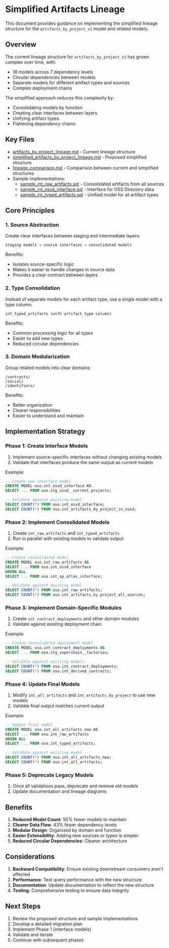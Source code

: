 # Simplified Artifacts Lineage

This document provides guidance on implementing the simplified lineage structure for the `artifacts_by_project_v1` model and related models.

## Overview

The current lineage structure for `artifacts_by_project_v1` has grown complex over time, with:

- 18 models across 7 dependency levels
- Circular dependencies between models
- Separate models for different artifact types and sources
- Complex deployment chains

The simplified approach reduces this complexity by:

- Consolidating models by function
- Creating clear interfaces between layers
- Unifying artifact types
- Flattening dependency chains

## Key Files

- [artifacts_by_project_lineage.md](artifacts_by_project_lineage.md) - Current lineage structure
- [simplified_artifacts_by_project_lineage.md](simplified_artifacts_by_project_lineage.md) - Proposed simplified structure
- [lineage_comparison.md](lineage_comparison.md) - Comparison between current and simplified structures
- Sample implementations:
  - [sample_int_raw_artifacts.sql](sample_int_raw_artifacts.sql) - Consolidated artifacts from all sources
  - [sample_int_ossd_interface.sql](sample_int_ossd_interface.sql) - Interface for OSS Directory data
  - [sample_int_typed_artifacts.sql](sample_int_typed_artifacts.sql) - Unified model for all artifact types

## Core Principles

### 1. Source Abstraction

Create clear interfaces between staging and intermediate layers:

```
staging models → source interfaces → consolidated models
```

Benefits:

- Isolates source-specific logic
- Makes it easier to handle changes in source data
- Provides a clear contract between layers

### 2. Type Consolidation

Instead of separate models for each artifact type, use a single model with a type column:

```
int_typed_artifacts (with artifact_type column)
```

Benefits:

- Common processing logic for all types
- Easier to add new types
- Reduced circular dependencies

### 3. Domain Modularization

Group related models into clear domains:

```
/contracts/
/social/
/identifiers/
```

Benefits:

- Better organization
- Clearer responsibilities
- Easier to understand and maintain

## Implementation Strategy

### Phase 1: Create Interface Models

1. Implement source-specific interfaces without changing existing models
2. Validate that interfaces produce the same output as current models

Example:

```sql
-- Create new interface model
CREATE MODEL oso.int_ossd_interface AS
SELECT ... FROM oso.stg_ossd__current_projects;

-- Validate against existing model
SELECT COUNT(*) FROM oso.int_ossd_interface;
SELECT COUNT(*) FROM oso.int_artifacts_by_project_in_ossd;
```

### Phase 2: Implement Consolidated Models

1. Create `int_raw_artifacts` and `int_typed_artifacts`
2. Run in parallel with existing models to validate output

Example:

```sql
-- Create consolidated model
CREATE MODEL oso.int_raw_artifacts AS
SELECT ... FROM oso.int_ossd_interface
UNION ALL
SELECT ... FROM oso.int_op_atlas_interface;

-- Validate against existing model
SELECT COUNT(*) FROM oso.int_raw_artifacts;
SELECT COUNT(*) FROM oso.int_artifacts_by_project_all_sources;
```

### Phase 3: Implement Domain-Specific Modules

1. Create `int_contract_deployments` and other domain modules
2. Validate against existing deployment chain

Example:

```sql
-- Create consolidated deployment model
CREATE MODEL oso.int_contract_deployments AS
SELECT ... FROM oso.stg_superchain__factories;

-- Validate against existing models
SELECT COUNT(*) FROM oso.int_contract_deployments;
SELECT COUNT(*) FROM oso.int_derived_contracts;
```

### Phase 4: Update Final Models

1. Modify `int_all_artifacts` and `int_artifacts_by_project` to use new models
2. Validate final output matches current output

Example:

```sql
-- Update final model
CREATE MODEL oso.int_all_artifacts_new AS
SELECT ... FROM oso.int_raw_artifacts
UNION ALL
SELECT ... FROM oso.int_typed_artifacts;

-- Validate against existing model
SELECT COUNT(*) FROM oso.int_all_artifacts_new;
SELECT COUNT(*) FROM oso.int_all_artifacts;
```

### Phase 5: Deprecate Legacy Models

1. Once all validations pass, deprecate and remove old models
2. Update documentation and lineage diagrams

## Benefits

1. **Reduced Model Count**: 50% fewer models to maintain
2. **Clearer Data Flow**: 43% fewer dependency levels
3. **Modular Design**: Organized by domain and function
4. **Easier Extensibility**: Adding new sources or types is simpler
5. **Reduced Circular Dependencies**: Cleaner architecture

## Considerations

1. **Backward Compatibility**: Ensure existing downstream consumers aren't affected
2. **Performance**: Test query performance with the new structure
3. **Documentation**: Update documentation to reflect the new structure
4. **Testing**: Comprehensive testing to ensure data integrity

## Next Steps

1. Review the proposed structure and sample implementations
2. Develop a detailed migration plan
3. Implement Phase 1 (interface models)
4. Validate and iterate
5. Continue with subsequent phases
